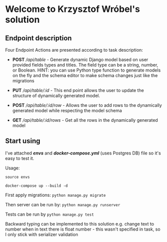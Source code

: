# Welcome to Krzysztof Wróbel's solution

## Endpoint description

Four Endpoint Actions are presented according to task description:
 - **POST** */api/table* - Generate dynamic Django model based on user provided
fields types and titles. The field type can be a string,
number, or Boolean. HINT: you can use Python type
function to generate models on the fly and the schema editor to
make schema changes just like the migrations


 - **PUT** */api/table/:id* - This end point allows the user to update the structure of dynamically generated model.


 - **POST** */api/table/:id/row* - Allows the user to add rows to the dynamically generated model while respecting the model schema


 - **GET** */api/table/:id/rows* - Get all the rows in the dynamically generated model

## Start using

I've attached ***envs*** and ***docker-compose.yml*** (uses Postgres DB) file so it's easy to test it.

Usage:

`source envs`

`docker-compose up --build -d`

First apply migrations: `python manage.py migrate`

Then server can be run by: `python manage.py runserver`

Tests can be run by `python manage.py test`

Backward typing can be implemented to this solution e.g. change text to number when in text there is float number - this wasn't specified in task, so I only stick with serializer validation
